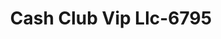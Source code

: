 ---
f_zip-code: 49855
f_state-code: MI
title: Cash Club Vip Llc-6795
f_phone: 906-225-0662
f_city-only: Marquette
f_address: 2680 Us Highway 41 W Marquette
f_location-unique-id: '6795'
slug: cash-club-vip-llc-6795
updated-on: '2024-05-30T13:46:58.046Z'
created-on: '2024-05-30T13:36:59.803Z'
published-on: '2024-05-30T13:54:32.469Z'
f_city-state: cms/city/marquette-mi.md
f_company: cms/company/cash-club-vip-llc.md
f_state: cms/state/michigan.md
layout: '[payday-loan].html'
tags: payday-loan
---